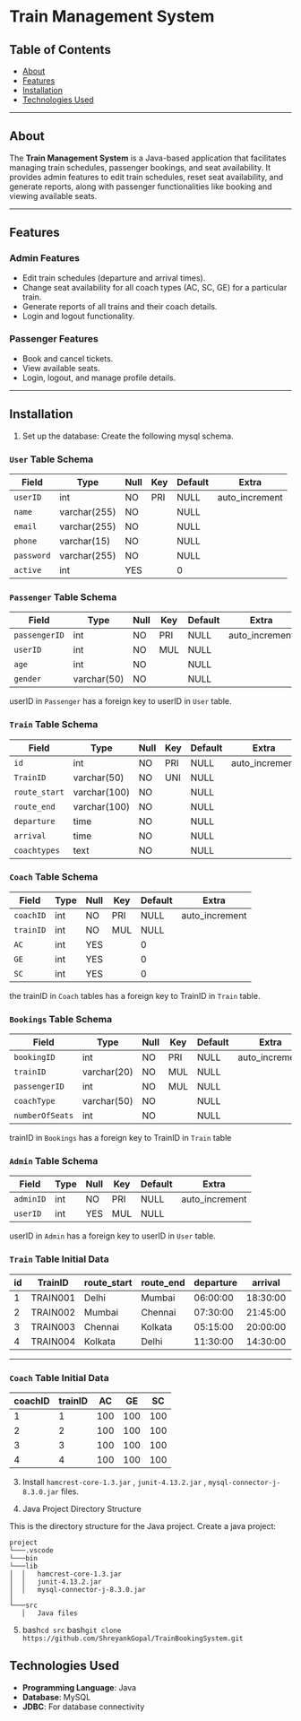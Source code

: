 # Train Management System

## Table of Contents
- [About](#about)
- [Features](#features)
- [Installation](#installation)
- [Technologies Used](#technologies-used)


---

## About
The **Train Management System** is a Java-based application that facilitates managing train schedules, passenger bookings, and seat availability. It provides admin features to edit train schedules, reset seat availability, and generate reports, along with passenger functionalities like booking and viewing available seats.

---

## Features
### Admin Features
- Edit train schedules (departure and arrival times).
- Change seat availability for all coach types (AC, SC, GE) for a particular train.
- Generate reports of all trains and their coach details.
- Login and logout functionality.

### Passenger Features
- Book and cancel tickets.
- View available seats.
- Login, logout, and manage profile details.

---

## Installation

1. Set up the database: Create the following mysql schema.
 ### `User` Table Schema

| Field    | Type         | Null | Key | Default | Extra          |
|----------|--------------|------|-----|---------|----------------|
| `userID` | int          | NO   | PRI | NULL    | auto_increment |
| `name`   | varchar(255) | NO   |     | NULL    |                |
| `email`  | varchar(255) | NO   |     | NULL    |                |
| `phone`  | varchar(15)  | NO   |     | NULL    |                |
| `password` | varchar(255) | NO |     | NULL    |                |
| `active` | int          | YES  |     | 0       |                |

 ### `Passenger` Table Schema

| Field       | Type        | Null | Key | Default | Extra          |
|-------------|-------------|------|-----|---------|----------------|
| `passengerID` | int       | NO   | PRI | NULL    | auto_increment |
| `userID`    | int         | NO   | MUL | NULL    |                |
| `age`       | int         | NO   |     | NULL    |                |
| `gender`    | varchar(50) | NO   |     | NULL    |                |

userID in `Passenger` has a foreign key to userID in `User` table.
### `Train` Table Schema

| Field       | Type         | Null | Key | Default | Extra          |
|-------------|--------------|------|-----|---------|----------------|
| `id`        | int          | NO   | PRI | NULL    | auto_increment |
| `TrainID`   | varchar(50)  | NO   | UNI | NULL    |                |
| `route_start` | varchar(100) | NO   |     | NULL    |                |
| `route_end`   | varchar(100) | NO   |     | NULL    |                |
| `departure` | time         | NO   |     | NULL    |                |
| `arrival`   | time         | NO   |     | NULL    |                |
| `coachtypes` | text         | NO   |     | NULL    |                |

### `Coach` Table Schema

| Field     | Type | Null | Key | Default | Extra          |
|-----------|------|------|-----|---------|----------------|
| `coachID` | int  | NO   | PRI | NULL    | auto_increment |
| `trainID` | int  | NO   | MUL | NULL    |                |
| `AC`      | int  | YES  |     | 0       |                |
| `GE`      | int  | YES  |     | 0       |                |
| `SC`      | int  | YES  |     | 0       |                |

the trainID in `Coach` tables has a foreign key to TrainID in `Train` table.

### `Bookings` Table Schema

| Field         | Type        | Null | Key | Default | Extra          |
|---------------|-------------|------|-----|---------|----------------|
| `bookingID`   | int         | NO   | PRI | NULL    | auto_increment |
| `trainID`     | varchar(20) | NO   | MUL | NULL    |                |
| `passengerID` | int         | NO   | MUL | NULL    |                |
| `coachType`   | varchar(50) | NO   |     | NULL    |                |
| `numberOfSeats` | int       | NO   |     | NULL    |                |

trainID in `Bookings` has a foreign key to TrainID in `Train` table

### `Admin` Table Schema

| Field   | Type | Null | Key | Default | Extra          |
|---------|------|------|-----|---------|----------------|
| `adminID` | int  | NO   | PRI | NULL    | auto_increment |
| `userID`  | int  | YES  | MUL | NULL    |                |

userID in `Admin` has a foreign key to userID in `User` table.

### `Train` Table Initial Data

| id  | TrainID  | route_start | route_end | departure | arrival  | coachtypes |
|-----|----------|-------------|-----------|-----------|----------|------------|
|  1  | TRAIN001 | Delhi       | Mumbai    | 06:00:00  | 18:30:00 | AC, SC, GE |
|  2  | TRAIN002 | Mumbai      | Chennai   | 07:30:00  | 21:45:00 | AC, SC, GE |
|  3  | TRAIN003 | Chennai     | Kolkata   | 05:15:00  | 20:00:00 | AC, SC, GE |
|  4  | TRAIN004 | Kolkata     | Delhi     | 11:30:00  | 14:30:00 | AC, SC, GE |

---

### `Coach` Table Initial Data

| coachID | trainID | AC   | GE   | SC   |
|---------|---------|------|------|------|
|       1 |       1 | 100  | 100  | 100  |
|       2 |       2 | 100  | 100  | 100  |
|       3 |       3 | 100  | 100  | 100  |
|       4 |       4 | 100  | 100  | 100  |


3. Install `hamcrest-core-1.3.jar` , `junit-4.13.2.jar` , `mysql-connector-j-8.3.0.jar` files.

4. Java Project Directory Structure

This is the directory structure for the Java project.
Create a java project:
```
project
└───.vscode
└───bin
└───lib
│  │   hamcrest-core-1.3.jar
│  │   junit-4.13.2.jar
│  │   mysql-connector-j-8.3.0.jar
│
└───src
   │   Java files 
```
5. bash```cd src```
   bash```git clone https://github.com/ShreyankGopal/TrainBookingSystem.git```

## Technologies Used

- **Programming Language**: Java
- **Database**: MySQL
- **JDBC**: For database connectivity


